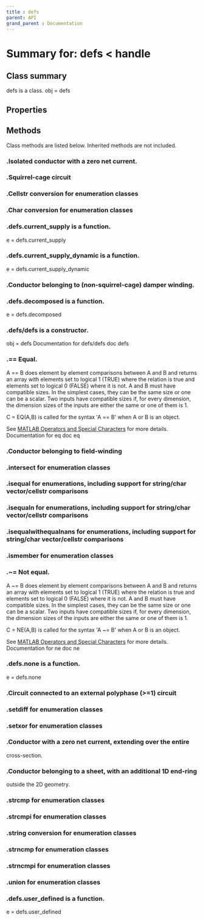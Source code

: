 ```yaml
---
title : defs
parent: API
grand_parent : Documentation
---
```

# Summary for: **defs**  < handle

## Class summary

defs is a class.
obj = defs

## Properties


## Methods

Class methods are listed below. Inherited methods are not included.

### .Isolated conductor with a zero net current.

### .Squirrel-**cage** circuit

### .Cellstr conversion for enumeration classes
### .Char conversion for enumeration classes
### .defs.**current_supply** is a function.
e = defs.current_supply

### .defs.**current_supply_dynamic** is a function.
e = defs.current_supply_dynamic

### .Conductor belonging to (non-squirrel-cage) ****damper**** winding.

### .defs.**decomposed** is a function.
e = defs.decomposed

### .**defs**/defs is a constructor.
obj = defs
Documentation for defs/defs
doc defs

### .==  Equal.
A == B does element by element comparisons between A and B and returns
an array with elements set to logical 1 (TRUE) where the relation is
true and elements set to logical 0 (FALSE) where it is not. A and B
must have compatible sizes. In the simplest cases, they can be the same
size or one can be a scalar. Two inputs have compatible sizes if, for
every dimension, the dimension sizes of the inputs are either the same
or one of them is 1.

C = EQ(A,B) is called for the syntax 'A == B' when A or B is an object.

See <a href="matlab:helpview('matlab','MATLAB_OPS')">MATLAB Operators and Special Characters</a> for more details.
Documentation for eq
doc eq

### .Conductor belonging to field-winding

### .**intersect** for enumeration classes
### .**isequal** for enumerations, including support for string/char vector/cellstr comparisons
### .**isequaln** for enumerations, including support for string/char vector/cellstr comparisons
### .**isequalwithequalnans** for enumerations, including support for string/char vector/cellstr comparisons
### .**ismember** for enumeration classes
### .~=  Not equal.
A ~= B does element by element comparisons between A and B and returns
an array with elements set to logical 1 (TRUE) where the relation is
true and elements set to logical 0 (FALSE) where it is not. A and B
must have compatible sizes. In the simplest cases, they can be the same
size or one can be a scalar. Two inputs have compatible sizes if, for
every dimension, the dimension sizes of the inputs are either the same
or one of them is 1.

C = NE(A,B) is called for the syntax 'A ~= B' when A or B is an object.

See <a href="matlab:helpview('matlab','MATLAB_OPS')">MATLAB Operators and Special Characters</a> for more details.
Documentation for ne
doc ne

### .defs.**none** is a function.
e = defs.none

### .Circuit connected to an external ****polyphase**** (>=1) circuit

### .**setdiff** for enumeration classes
### .**setxor** for enumeration classes
### .Conductor with a zero net current, extending over the entire
cross-section.

### .Conductor belonging to a sheet, with an additional 1D end-ring
outside the 2D geometry.

### .**strcmp** for enumeration classes
### .**strcmpi** for enumeration classes
### .**string** conversion for enumeration classes
### .**strncmp** for enumeration classes
### .**strncmpi** for enumeration classes
### .**union** for enumeration classes
### .defs.**user_defined** is a function.
e = defs.user_defined


